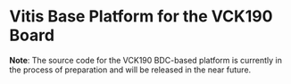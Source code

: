 # Vitis Base Platform for the VCK190 Board

**Note**: The source code for the VCK190 BDC-based platform is currently in the process of preparation and will be released in the near future.

